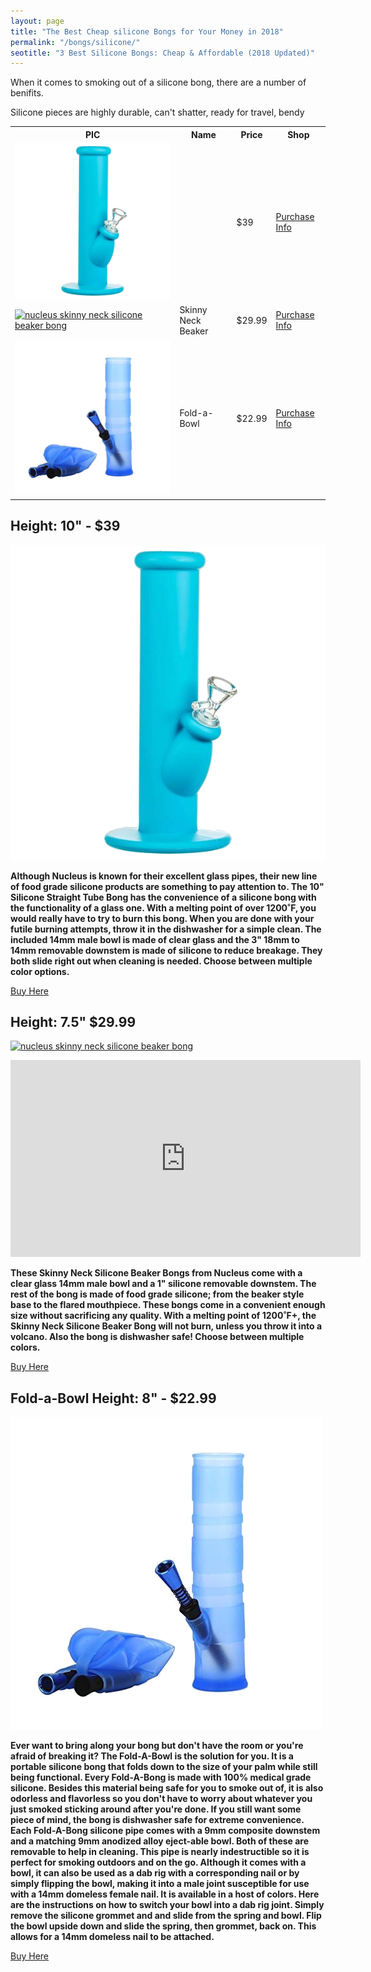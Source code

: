```yaml
---
layout: page
title: "The Best Cheap silicone Bongs for Your Money in 2018" 
permalink: "/bongs/silicone/"
seotitle: "3 Best Silicone Bongs: Cheap & Affordable (2018 Updated)"
---
```


When it comes to smoking out of a silicone bong, there are a number of benifits.

Silicone pieces are highly durable, can't shatter, ready for travel, bendy

<table class="basic-table">
	<tr>
		<th>PIC</th>
		<th>Name</th>
		<th>Price</th> 
		<th>Shop</th>
	</tr>
	<tr>
		<td><a target="_blank" href="https://goo.gl/pktBbM" ><img alt="10 inch silicone straight tube bong" class="table-image" src="/img/bongs/silicone/nucleus-straight-tube.png"></a></td>
		<td></td>
		<td>$39</td>
		<td><a class="big-button" target="_blank" href="https://goo.gl/pktBbM">Purchase Info</a></td>
	</tr>
	<tr>
		<td><a target="_blank" href="https://goo.gl/jh9m14" ><img alt="nucleus skinny neck silicone beaker bong" class="table-image" src="/img/bongs/silicone/skinny-neck-beaker.png"></a></td>
		<td>Skinny Neck Beaker</td>
		<td>$29.99</td>
		<td><a class="big-button" target="_blank" href="https://goo.gl/jh9m14">Purchase Info</a></td>
	</tr>
	<tr>
		<td><a target="_blank" href="https://goo.gl/XxKRXq" ><img alt="fold-a-bowl silicone bong" class="table-image" src="/img/bongs/silicone/fold-a-bowl.png"></a></td>
		<td>Fold-a-Bowl</td>
		<td>$22.99</td>
		<td><a class="big-button" target="_blank" href="https://goo.gl/XxKRXq">Purchase Info</a></td>
	</tr>
</table>

<h2 class="heading-center"><a target="_blank" href="https://goo.gl/pktBbM"></a> Height: 10" - $39</h2>

<a target="_blank" href="https://goo.gl/pktBbM"><img alt="10 inch silicone straight tube bong" class="img-middle" src="/img/bongs/silicone/nucleus-straight-tube.png" /></a>

**Although Nucleus is known for their excellent glass pipes, their new line of food grade silicone products are something to pay attention to. The 10" Silicone Straight Tube Bong has the convenience of a silicone bong with the functionality of a glass one. With a melting point of over 1200˚F, you would really have to try to burn this bong. When you are done with your futile burning attempts, throw it in the dishwasher for a simple clean. The included 14mm male bowl is made of clear glass and the 3" 18mm to 14mm removable downstem is made of silicone to reduce breakage. They both slide right out when cleaning is needed. Choose between multiple color options.**

<a class="big-button" target="_blank" href="https://goo.gl/pktBbM">Buy Here</a>


<h2 class="heading-center"><a target="_blank" href="https://goo.gl/jh9m14"></a> Height: 7.5" $29.99</h2>

<a target="_blank" href="https://goo.gl/jh9m14"><img alt="nucleus skinny neck silicone beaker bong" class="img-middle" src="/img/bongs/silicone/skinny-neck-beaker.png" /></a>

<iframe width="560" height="315" src="https://www.youtube.com/embed/mMF8BeLiG3A" frameborder="0" allow="autoplay; encrypted-media" allowfullscreen></iframe>

**These Skinny Neck Silicone Beaker Bongs from Nucleus come with a clear glass 14mm male bowl and a 1" silicone removable downstem. The rest of the bong is made of food grade silicone; from the beaker style base to the flared mouthpiece. These bongs come in a convenient enough size without sacrificing any quality. With a melting point of 1200˚F+, the Skinny Neck Silicone Beaker Bong will not burn, unless you throw it into a volcano. Also the bong is dishwasher safe! Choose between multiple colors.**

<a class="big-button" target="_blank" href="https://goo.gl/jh9m14">Buy Here</a>


<h2 class="heading-center">Fold-a-Bowl<a target="_blank" href="https://goo.gl/XxKRXq"></a> Height: 8" - $22.99</h2>

<a target="_blank" href="https://goo.gl/XxKRXq"><img alt="fold-a-bowl silicone bong" class="img-middle" src="/img/bongs/silicone/fold-a-bowl.png" /></a>

**Ever want to bring along your bong but don't have the room or you're afraid of breaking it? The Fold-A-Bowl is the solution for you. It is a portable silicone bong that folds down to the size of your palm while still being functional. Every Fold-A-Bong is made with 100% medical grade silicone. Besides this material being safe for you to smoke out of, it is also odorless and flavorless so you don't have to worry about whatever you just smoked sticking around after you're done. If you still want some piece of mind, the bong is dishwasher safe for extreme convenience. Each Fold-A-Bong silicone pipe comes with a 9mm composite downstem and a matching 9mm anodized alloy eject-able bowl. Both of these are removable to help in cleaning. This pipe is nearly indestructible so it is perfect for smoking outdoors and on the go. Although it comes with a bowl, it can also be used as a dab rig with a corresponding nail or by simply flipping the bowl, making it into a male joint susceptible for use with a 14mm domeless female nail. It is available in a host of colors. Here are the instructions on how to switch your bowl into a dab rig joint. Simply remove the silicone grommet and and slide from the spring and bowl. Flip the bowl upside down and slide the spring, then grommet, back on. This allows for a 14mm domeless nail to be attached.**

<a class="big-button" target="_blank" href="https://goo.gl/XxKRXq">Buy Here</a>

